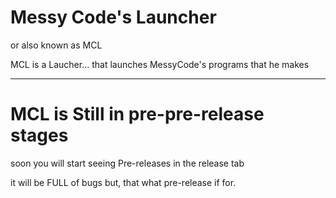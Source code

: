 # Messy Code's Launcher

or also known as MCL

MCL is a Laucher... that launches MessyCode's programs that he makes

---

# MCL is Still in pre-pre-release stages

soon you will start seeing Pre-releases in the release tab

it will be FULL of bugs but, that what pre-release if for.

